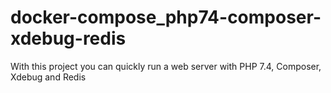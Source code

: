 # docker-compose_php74-composer-xdebug-redis
With this project you can quickly run a web server with PHP 7.4, Composer, Xdebug and Redis 
